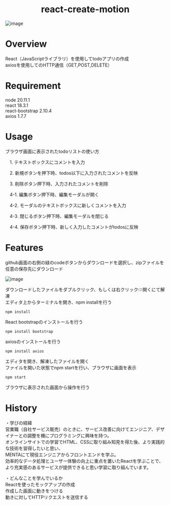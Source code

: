 <h1 align="center">
react-create-motion
</h1>

![image](https://github.com/user-attachments/assets/d09a6bf3-332b-4420-a54d-1907c6999c47)

# Overview
React（JavaScriptライブラリ）を使用してtodoアプリの作成  
axiosを使用してのHTTP通信（GET,POST,DELETE）

# Requirement
node 20.11.1  
react 18.3.1  
react-bootstrap 2.10.4  
axios 1.7.7

# Usage
ブラウザ画面に表示されたtodoリストの使い方  

　1. テキストボックスにコメントを入力  

　2. 新規ボタンを押下時、todos以下に入力されたコメントを反映  

　3. 削除ボタン押下時、入力されたコメントを削除  

　4-1. 編集ボタン押下時、編集モーダルが開く  

　4-2. モーダルのテキストボックスに新しくコメントを入力  

　4-3. 閉じるボタン押下時、編集モーダルを閉じる  

　4-4. 保存ボタン押下時、新しく入力したコメントがtodosに反映

# Features
github画面の右側の緑のcodeボタンからダウンロードを選択し、zipファイルを任意の保存先にダウンロード  

![image](https://github.com/user-attachments/assets/6ff2d73e-94f5-4403-bad0-af4baf8b266b)


ダウンロードしたファイルをダブルクリック、もしくは右クリック⇨開くにて解凍  
エディタ上からターミナルを開き、npm installを行う  
```
npm install
```
React bootstrapのインストールを行う  
```
npm install bootstrap
```
axiosのインストールを行う  
```
npm install axios
```
エディタを開き、解凍したファイルを開く  
ファイルを開いた状態でnpm startを行い、ブラウザに画面を表示  
```
npm start
```
ブラウザに表示された画面から操作を行う

# History
・学びの経緯  
営業職（自社サービス販売）のときに、サービス改善に向けてエンジニア、デザイナーとの調整を機にプログラミングに興味を持つ。  
オンラインサイトでの学習でHTML、CSSに取り組み知見を得た後、より実践的な技術を習得したいと思い、  
MENTAにて現役エンジニアからフロントエンドを学ぶ。  
効率的なデータ処理とユーザー体験の向上に重点を置いたReactを学ぶことで、より充実感のあるサービスが提供できると思い学習に取り組んでいます。  

・どんなことを学んでいるか  
Reactを使ったモックアップの作成  
作成した画面に動きをつける  
動きに対してHTTPリクエストを送信する
